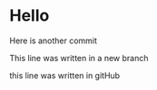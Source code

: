 # Hello

Here is another commit

This line was written in a new branch

this line was written in gitHub
